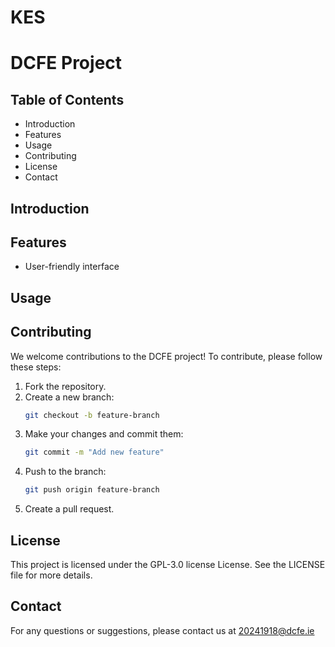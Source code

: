 # KES
# DCFE Project

## Table of Contents
- Introduction
- Features
- Usage
- Contributing
- License
- Contact

## Introduction


## Features
- User-friendly interface

## Usage

## Contributing
We welcome contributions to the DCFE project! To contribute, please follow these steps:

1. Fork the repository.
2. Create a new branch:
    ```bash
    git checkout -b feature-branch
    ```
3. Make your changes and commit them:
    ```bash
    git commit -m "Add new feature"
    ```
4. Push to the branch:
    ```bash
    git push origin feature-branch
    ```
5. Create a pull request.

## License
This project is licensed under the GPL-3.0 license License. See the LICENSE file for more details.

## Contact
For any questions or suggestions, please contact us at 20241918@dcfe.ie
